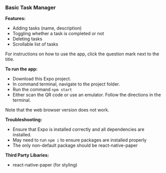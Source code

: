 ### Basic Task Manager

**Features:**
- Adding tasks (name, description)
- Toggling whether a task is completed or not
- Deleting tasks
- Scrollable list of tasks

For instructions on how to use the app, click the question mark next to the title.

**To run the app:**
- Download this Expo project.
- In command terminal, navigate to the project folder.
- Run the command ```npm start```
- Either scan the QR code or use an emulator. Follow the directions in the terminal.

Note that the web browser version does not work.

**Troubleshooting:**
- Ensure that Expo is installed correctly and all dependencies are installed.
- May need to run ```npm i``` to ensure packages are installed properly
- The only non-default package should be react-native-paper

**Third Party Libaries:**
- react-native-paper (for styling)